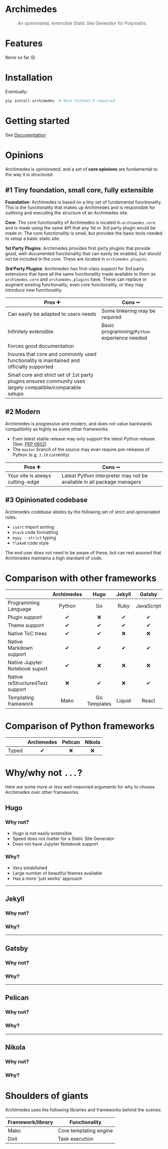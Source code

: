 # Archimedes

> An opinionated, extensible Static Site Generator for Polymaths.

# Features

None so far 😢.

# Installation

Eventually:

```bash
pip install archimedes  # Note Python3.9 required
```

# Getting started

See [Documentation](...)

# Opinions

Archimedes is _opinionated_, and a set of __core opinions__ are fundamental to the way it is structured.

## \#1 Tiny foundation, small core, fully extensible

__Foundation__: Archimedes is based on a tiny set of fundamental functionality. This is the functionality that makes up Archimedes and is responsible for outlining and executing the structure of an Archimedes site.

__Core__: The core functionality of Archimedes is located in `archimedes.core` and is made using the same API that any 1st or 3rd party plugin would be made in.
The core functionality is small, but provides the basic tools needed to setup a basic static site.

__1st Party Plugins__: Archimedes provides first party plugins that provide good, well-documented functionality that can easily be enabled, but should not be included in the core. These are located in `archimedes.plugins`.

__3rd Party Plugins__: Archimedes has first-class support for 3rd party extensions that have all the same functionality made available to them as `archimedes.core` and `archimedes.plugins` have. These can replace or augment existing functionality, even core functionality, or they may introduce new functionality.


| Pros ➕ | Cons ➖ |
| --- | --- |
| Can easily be adapted to users needs | Some tinkering may be required |
| Infinitely extensible | Basic programming/`Python` experience needed |
| Forces good documentation | |
| Insures that core and commonly used functionality is maintained and officially supported | |
| Small core and strict set of 1st party plugins ensures community uses largely compatible/comparable setups

## \#2 Modern

Archimedes is progressive and modern, and does not value backwards compatibility as highly as some other frameworks.

* Even latest stable release may only support the latest Python release (See: [PEP 0602](https://www.python.org/dev/peps/pep-0602/))
* The `master` branch of the source may even require pre-releases of Python (e.g. `3.10` currently)

| Pros ➕ | Cons ➖ |
| --- | --- |
| Your site is always cutting-edge | Latest Python interpreter may not be available in all package managers


## \#3 Opinionated codebase

Archimedes codebase abides by the following set of strict and opinionated rules:

* `isort` import sorting
* `black` code formatting
* `mypy --strict` typing
* `flake8` code style

The end user does not need to be aware of these, but can rest assured that Archimedes maintains a high standard of code.


# Comparison with other frameworks

| | Archimedes | Hugo | Jekyll | Gatsby | Pelican | Nikola |
| --- | :---: | :---: | :---: | :---: | :---: | :---: |
| Programming Language | Python | Go | Ruby | JavaScript | Python | Python |
| Plugin support | ✔ | ❌ | ✔ | ✔ | ✔ | ✔ |
| Theme support | ✔ | ✔ | ✔ | ✔ | ✔ | ✔ |
| Native ToC trees | ✔ | ✔ | ❌ | ❌ | ❌ | ❌ |
| Native Markdown support | ✔ | ✔ | ✔ | ✔ | ✔ | ✔ |
| Native Jupyter Notebook suport | ✔ | ❌ | ❌ | ❌ | ❌ | ✔ |
| Native reStructuredText support | ❌ | ✔ | ❌ | ✔ | ✔ | ✔ |
| Templating framework | Mako | Go Templates | Liquid | React | Jinja2 | Jinja2, Mako |

# Comparison of Python frameworks
| | Archimedes | Pelican | Nikola |
| --- | :---: | :---: | :---: |
| Typed | ✔ | ❌ | ❌ |


# Why/why not `...`?

Here are some more or less well-reasoned arguments for why to choose Archimedes over other frameworks.

## Hugo

### Why not?

* Hugo is not easily extensible
* Speed does not matter for a Static Site Generator
* Does not have Jupyter Notebook support

### Why?

* Very established
* Large number of beautiful themes available
* Has a more 'just works' approach

---

## Jekyll

### Why not?

### Why?

---

## Gatsby

### Why not?

### Why?

---

## Pelican

### Why not?

### Why?

---

## Nikola

### Why not?

### Why?

# Shoulders of giants

Archimedes uses the following libraries and frameworks behind the scenes:

| Framework/library | Functionality |
| --- | --- |
| Mako | Core templating engine
| Doit | Task execution
